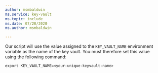 ```yaml
---
author: msmbaldwin
ms.service: key-vault
ms.topic: include
ms.date: 07/20/2020
ms.author: msmbaldwin

---
```


Our script will use the value assigned to the `KEY_VAULT_NAME` environment variable as the name of the key vault. You must therefore set this value using the following command:

```console
export KEY_VAULT_NAME=<your-unique-keyvault-name>
````
